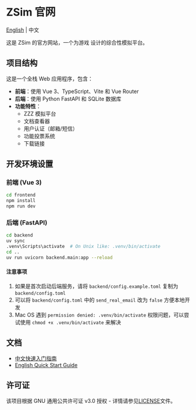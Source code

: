 # ZSim 官网

[English](./README.md) | 中文

这是 ZSim 的官方网站，一个为游戏 设计的综合性模拟平台。

## 项目结构

这是一个全栈 Web 应用程序，包含：

- **前端**：使用 Vue 3、TypeScript、Vite 和 Vue Router
- **后端**：使用 Python FastAPI 和 SQLite 数据库
- **功能特性**：
  - ZZZ 模拟平台
  - 文档查看器
  - 用户认证（邮箱/短信）
  - 功能投票系统
  - 下载链接

## 开发环境设置

### 前端 (Vue 3)

```bash
cd frontend
npm install
npm run dev
```

### 后端 (FastAPI)

```bash
cd backend
uv sync
.venv\Scripts\activate  # On Unix like: .venv/bin/activate
cd ..
uv run uvicorn backend.main:app --reload
```

#### 注意事项

1. 如果是首次启动后端服务，请将 `backend/config.example.toml` 复制为 `backend/config.toml`
1. 可以将 `backend/config.toml` 中的 `send_real_email` 改为 `false` 方便本地开发
1. Mac OS 遇到 `permission denied: .venv/bin/activate` 权限问题，可以尝试使用 `chmod +x .venv/bin/activate` 来解决

## 文档

- [中文快速入门指南](./frontend/docs/doc.zh.md)
- [English Quick Start Guide](./frontend/docs/doc.en.md)

## 许可证

该项目根据 GNU 通用公共许可证 v3.0 授权 - 详情请参见[LICENSE](./LICENSE)文件。
